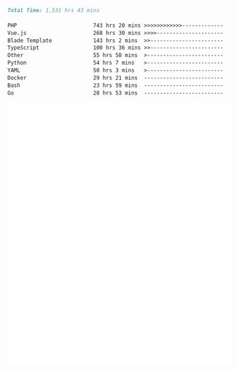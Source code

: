 <!--START_SECTION:waka-->

```markdown
Total Time: 1,531 hrs 43 mins

PHP                        743 hrs 20 mins >>>>>>>>>>>>-------------   46.82 %
Vue.js                     268 hrs 30 mins >>>>---------------------   16.91 %
Blade Template             143 hrs 2 mins  >>-----------------------   09.01 %
TypeScript                 100 hrs 36 mins >>-----------------------   06.34 %
Other                      55 hrs 58 mins  >------------------------   03.53 %
Python                     54 hrs 7 mins   >------------------------   03.41 %
YAML                       50 hrs 3 mins   >------------------------   03.15 %
Docker                     29 hrs 21 mins  -------------------------   01.85 %
Bash                       23 hrs 59 mins  -------------------------   01.51 %
Go                         20 hrs 53 mins  -------------------------   01.32 %
```

<!--END_SECTION:waka-->
<p align="center">
    <img src="https://raw.githubusercontent.com/rjp2525/rjp2525/output/generated/overview.svg">
    <img src="https://raw.githubusercontent.com/rjp2525/rjp2525/output/generated/languages.svg">
</p>
